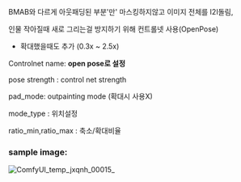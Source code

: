 BMAB와 다르게 아웃패딩된 부분'만' 마스킹하지않고 이미지 전체를 I2I돌림,

인물 작아질때 새로 그리는걸 방지하기 위해 컨트롤넷 사용(OpenPose)

+ 확대했을때도 추가 (0.3x ~ 2.5x)



Controlnet name: **open pose로 설정**

pose strength : control net strength

pad_mode: outpainting mode (확대시 사용X)

mode_type : 위치설정

ratio_min,ratio_max : 축소/확대비율

### sample image:
![ComfyUI_temp_jxqnh_00015_](https://github.com/ThisisLandu/landu_outpainting/assets/36629328/d961dd12-d4d4-42e3-8299-a7f6c1165176)
